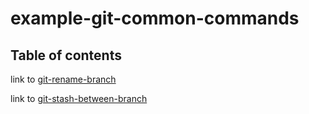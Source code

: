 # example-git-common-commands

## Table of contents

link to [git-rename-branch](./src/git-rename-branch.md)

link to [git-stash-between-branch](./src/git-stash-between-branch.md)

